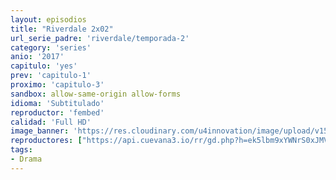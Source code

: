 ```yaml
---
layout: episodios
title: "Riverdale 2x02"
url_serie_padre: 'riverdale/temporada-2'
category: 'series'
anio: '2017'
capitulo: 'yes'
prev: 'capitulo-1'
proximo: 'capitulo-3'
sandbox: allow-same-origin allow-forms
idioma: 'Subtitulado'
reproductor: 'fembed'
calidad: 'Full HD'
image_banner: 'https://res.cloudinary.com/u4innovation/image/upload/v1565152608/maxresdefault-min_vy9nnj.jpg'
reproductores: ["https://api.cuevana3.io/rr/gd.php?h=ek5lbm9xYWNrS0xJMVp5b21KREk0dFBLbjVkaHhkRGdrOG1jbnBpUnhhS1Z3cXhybWFpWTNwalBuNHVVdWFYS2tadDBlS3lwcGQyWHFwZUlkWlNtd2RtU3FadVkyUT09"]
tags:
- Drama
---
```











